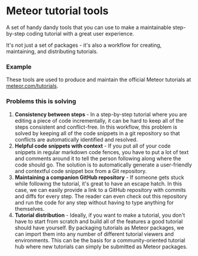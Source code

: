 <h1>Meteor tutorial tools</h1>

A set of handy dandy tools that you can use to make a maintainable step-by-step coding tutorial with a great user experience.

It's not just a set of packages - it's also a workflow for creating, maintaining, and distributing tutorials.

### Example

These tools are used to produce and maintain the official Meteor tutorials at [meteor.com/tutorials](https://www.meteor.com/tutorials/blaze/creating-an-app).

### Problems this is solving

1. **Consistency between steps** - In a step-by-step tutorial where you are editing a piece of code incrementally, it can be hard to keep all of the steps consistent and conflict-free. In this workflow, this problem is solved by keeping all of the code snippets in a git repository so that conflicts are automatically identified and resolved.
2. **Helpful code snippets with context** - If you put all of your code snippets in regular markdown code fences, you have to put a lot of text and comments around it to tell the person following along where the code should go. The solution is to automatically generate a user-friendly and contextful code snippet box from a Git repository.
3. **Maintaining a companion GitHub repository** - If someone gets stuck while following the tutorial, it's great to have an escape hatch. In this case, we can easily provide a link to a GitHub repository with commits and diffs for every step. The reader can even check out this repository and run the code for any step without having to type anything for themselves.
4. **Tutorial distribution** - Ideally, if you want to make a tutorial, you don't have to start from scratch and build all of the features a good tutorial should have yourself. By packaging tutorials as Meteor packages, we can import them into any number of different tutorial viewers and environments. This can be the basis for a community-oriented tutorial hub where new tutorials can simply be submitted as Meteor packages.

